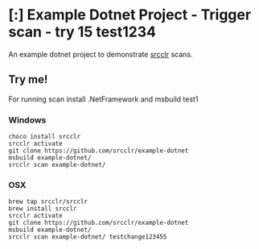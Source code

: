 # [:] Example Dotnet Project - Trigger scan - try 15  test1234

An example dotnet project to demonstrate [srcclr](https://www.srcclr.com) scans.

## Try me!

For running scan install .NetFramework and msbuild 
test1
### Windows

```
choco install srcclr
srcclr activate
git clone https://github.com/srcclr/example-dotnet
msbuild example-dotnet/
srcclr scan example-dotnet/
```

### OSX
```
brew tap srcclr/srcclr
brew install srcclr
srcclr activate
git clone https://github.com/srcclr/example-dotnet
msbuild example-dotnet/
srcclr scan example-dotnet/ testchange123455
```
